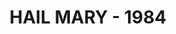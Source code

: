 ---
capo: 0
id: 0
lang: en-us
page: 64-2
step: pre
subtitle: ''
tags:
- hym
- vir
title: HAIL MARY - 1984
---